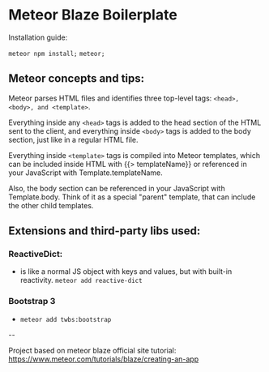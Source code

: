 # Meteor Blaze Boilerplate

Installation guide:

`meteor npm install;`
`meteor;`

## Meteor concepts and tips:

Meteor parses HTML files and identifies three top-level tags: `<head>, <body>, and <template>`.

Everything inside any `<head>` tags is added to the head section of the HTML sent to the client, and everything inside `<body>` tags is added to the body section, just like in a regular HTML file.

Everything inside `<template>` tags is compiled into Meteor templates, which can be included inside HTML with {{> templateName}} or referenced in your JavaScript with Template.templateName.

Also, the body section can be referenced in your JavaScript with Template.body. Think of it as a special "parent" template, that can include the other child templates.

## Extensions and third-party libs used:

### ReactiveDict: 
- is like a normal JS object with keys and values, but with built-in reactivity.
`meteor add reactive-dict`

### Bootstrap 3
- `meteor add twbs:bootstrap`

--

Project based on meteor blaze official site tutorial: https://www.meteor.com/tutorials/blaze/creating-an-app
